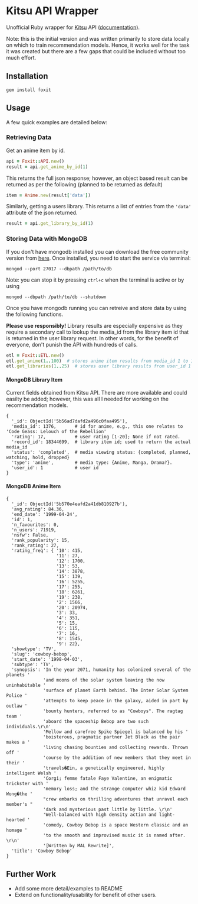 # Kitsu API Wrapper
Unofficial Ruby wrapper for [Kitsu][kitsu] API ([documentation][api]).

Note: this is the initial version and was written primarily to store data locally on which to train recommendation models. Hence, it works well for the task it was created but there are a few gaps that could be included without too much effort. 


## Installation
```
gem install foxit
```

## Usage
A few quick examples are detailed below:

### Retrieving Data
Get an anime item by id. 
```ruby
api = Foxit::API.new()
result = api.get_anime_by_id(1)
```

This returns the full json response; however, an object based result can be returned as per the following (planned to be returned as default)
```ruby
item = Anime.new(result['data'])
```

Similarly, getting a users library. This returns a list of entries from the `'data'` attribute of the json returned. 
```ruby
result = api.get_library_by_id(1)
```


### Storing Data with MongoDB
If you don't have mongodb installed you can download the free community version from [here][mongodb]. Once installed, you need to start the service via terminal:
```
mongod --port 27017 --dbpath /path/to/db
```
Note: you can stop it by pressing `ctrl+c` when the terminal is active or by using
```
mongod --dbpath /path/to/db --shutdown
```

Once you have mongodb running you can retreive and store data by using the following functions.

**Please use responsibly!** Library results are especially expensive as they require a secondary call to lookup the media_id from the library item id that is returned in the user library request. In other words, for the benefit of everyone, don't punish the API with hundreds of calls.

```ruby
etl = Foxit::ETL.new()
etl.get_anime(1..100)  # stores anime item results from media_id 1 to 100
etl.get_libraries(1..25)  # stores user library results from user_id 1 to 25
```

#### MongoDB Library Item
Current fields obtained from Kitsu API. There are more available and could easilty be added; however, this was all I needed for working on the recommendation models.
```
{
  '_id': ObjectId('5b56ad7dafd2a496c0faa495'),
  'media_id': 1376,       # id for anime, e.g., this one relates to 'Code Geass: Lelouch of the Rebellion'
  'rating': 17,           # user rating [1-20]; None if not rated.
  'record_id': 18344699,  # library item id; used to return the actual media_id
  'status': 'completed',  # media viewing status: {completed, planned, watching, hold, dropped}
  'type': 'anime',        # media type: {Anime, Manga, Drama?}.
  'user_id': 1            # user id
}
```


#### MongoDB Anime Item

```
{ 
  '_id': ObjectId('5b570e4eafd2a41db810927b'),
  'avg_rating': 84.36,
  'end_date': '1999-04-24',
  'id': 1,
  'n_favourites': 0,
  'n_users': 71919,
  'nsfw': False,
  'rank_popularity': 15,
  'rank_rating': 27,
  'rating_freq': { '10': 415,
                   '11': 27,
                   '12': 1700,
                   '13': 53,
                   '14': 3878,
                   '15': 139,
                   '16': 5255,
                   '17': 255,
                   '18': 6261,
                   '19': 238,
                   '2': 1566,
                   '20': 20974,
                   '3': 33,
                   '4': 351,
                   '5': 15,
                   '6': 115,
                   '7': 16,
                   '8': 1545,
                   '9': 22},
  'showtype': 'TV',
  'slug': 'cowboy-bebop',
  'start_date': '1998-04-03',
  'subtype': 'TV',
  'synopsis': 'In the year 2071, humanity has colonized several of the planets '
              'and moons of the solar system leaving the now uninhabitable '
              'surface of planet Earth behind. The Inter Solar System Police '
              'attempts to keep peace in the galaxy, aided in part by outlaw '
              'bounty hunters, referred to as "Cowboys". The ragtag team '
              'aboard the spaceship Bebop are two such individuals.\r\n'
              'Mellow and carefree Spike Spiegel is balanced by his '
              'boisterous, pragmatic partner Jet Black as the pair makes a '
              'living chasing bounties and collecting rewards. Thrown off '
              'course by the addition of new members that they meet in their '
              'travels�Ein, a genetically engineered, highly intelligent Welsh '
              'Corgi; femme fatale Faye Valentine, an enigmatic trickster with '
              'memory loss; and the strange computer whiz kid Edward Wong�the '
              "crew embarks on thrilling adventures that unravel each member's "
              'dark and mysterious past little by little. \r\n'
              'Well-balanced with high density action and light-hearted '
              'comedy, Cowboy Bebop is a space Western classic and an homage '
              'to the smooth and improvised music it is named after.  \r\n'
              '[Written by MAL Rewrite]',
  'title': 'Cowboy Bebop'
}
```


## Further Work
- Add some more detail/examples to README
- Extend on functionality/usability for benefit of other users.



[kitsu]: kitsu.io
[api]: https://kitsu.docs.apiary.io/
[mongodb]: https://www.mongodb.com/download-center#community
